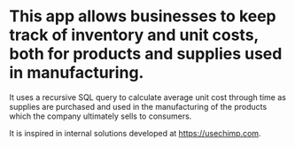 # This app allows businesses to keep track of inventory and unit costs, both for products and supplies used in manufacturing.

It uses a recursive SQL query to calculate average unit cost through time as supplies are purchased and used in the manufacturing of the products which the company ultimately sells to consumers.

It is inspired in internal solutions developed at https://usechimp.com.